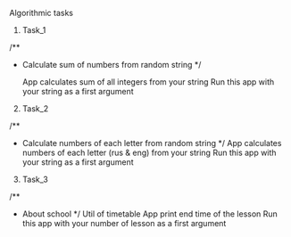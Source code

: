 Algorithmic tasks

1. Task_1
	
/**
 * Calculate sum of numbers from random string
 */
 
	App calculates sum of all integers from your string
	Run this app with your string as a first argument 

2. Task_2

/**
 * Calculate numbers of each letter from random string
 */
	App calculates numbers of each letter (rus & eng) from your string
	Run this app with your string as a first argument 

 
3. Task_3

/**
 * About school
 */
	Util of timetable
	App print end time of the lesson
	Run this app with your number of lesson as a first argument 


